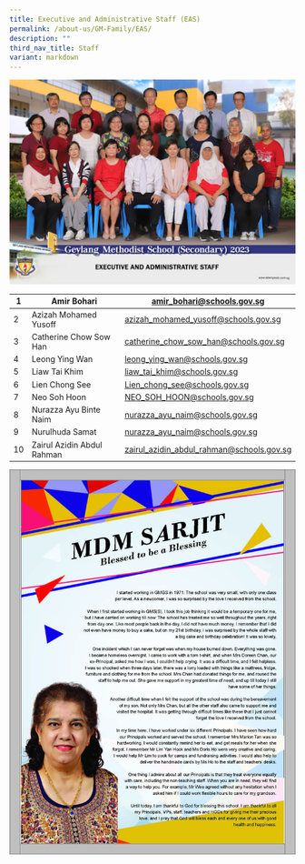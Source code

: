 ```yaml
---
title: Executive and Administrative Staff (EAS)
permalink: /about-us/GM-Family/EAS/
description: ""
third_nav_title: Staff
variant: markdown
---
```

![](/images/executive_and_administrative_staff_2.jpg)



| 1 | Amir Bohari | [amir\_bohari@schools.gov.sg](mailto:amir_bohari@schools.gov.sg) |
| -------- | -------- | -------- |
| 2     |   Azizah Mohamed Yusoff   | [azizah\_mohamed\_yusoff@schools.gov.sg](mailto:azizah_mohamed_yusoff@schools.gov.sg)     |
| 3     | Catherine Chow Sow Han    | [catherine\_chow\_sow\_han@schools.gov.sg](mailto:catherine_chow_sow_han@schools.gov.sg)     |
| 4     | Leong Ying Wan     | [leong\_ying\_wan@schools.gov.sg](mailto:leong_ying_wan@schools.gov.sg)     |
| 5     | Liaw Tai Khim   | [liaw\_tai\_khim@schools.gov.sg](mailto:liaw_tai_khim@schools.gov.sg)   |
| 6     | Lien Chong See   | [Lien\_chong\_see@schools.gov.sg](mailto:Lien_chong_see@schools.gov.sg)   |
| 7     | Neo Soh Hoon   | [NEO\_SOH\_HOON@schools.gov.sg](mailto:NEO_SOH_HOON@schools.gov.sg)    |
| 8     | Nurazza Ayu Binte Naim     | [nurazza\_ayu\_naim@schools.gov.sg](mailto:nurazza_ayu_naim@schools.gov.sg)   |
| 9    | Nurulhuda Samat     | [nurazza\_ayu\_naim@schools.gov.sg](mailto:nurazza_ayu_naim@schools.gov.sg)    |
| 10    | Zairul Azidin Abdul Rahman     | [zairul\_azidin\_abdul\_rahman@schools.gov.sg](mailto:zairul_azidin_abdul_rahman@schools.gov.sg)    |


![](/images/GMSS_A3-Posters_Our-Staff_ver2_Page_3.jpg)